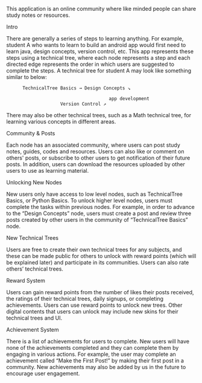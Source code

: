This application is an online community where like minded people can share study notes or resources.


Intro

There are generally a series of steps to learning anything. For example, student A who wants to learn to build an android app would first need to learn java, design concepts, version control, etc. This app represents these steps using a technical tree, where each node represents a step and each directed edge represents the order in which users are suggested to complete the steps. A technical tree for student A may look like something similar to below:

          TechnicalTree Basics → Design Concepts ↘ 

                                          app development
                        Version Control ↗

There may also be other technical trees, such as a Math technical tree, for learning various concepts in different areas.


Community & Posts

Each node has an associated community, where users can post study notes, guides, codes and resources. Users can also like or comment on others' posts, or subscribe to other users to get notification of their future posts. In addition, users can download the resources uploaded by other users to use as learning material.

Unlocking New Nodes

New users only have access to low level nodes, such as TechnicalTree Basics, or Python Basics. To unlock higher level nodes, users must complete the tasks within previous nodes. For example, in order to advance to the “Design Concepts” node, users must create a post and review three posts created by other users in the community of “TechnicalTree Basics” node.

New Technical Trees

Users are free to create their own technical trees for any subjects, and these can be made public for others to unlock with reward points (which will be explained later) and participate in its communities. Users can also rate others’ technical trees.

Reward System

Users can gain reward points from the number of likes their posts received, the ratings of their technical trees, daily signups, or completing achievements. Users can use reward points to unlock new trees. Other digital contents that users can unlock may include new skins for their technical trees and UI.


Achievement System

There is a list of achievements for users to complete. New users will have none of the achievements completed and they can complete them by engaging in various actions. For example, the user may complete an achievement called “Make the First Post!” by making their first post in a community. New achievements may also be added by us in the future to encourage user engagement. 
